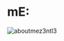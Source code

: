 # mE:
![aboutmez3ntl3](https://user-images.githubusercontent.com/48758770/149013025-e4ee4cb2-8c81-41f5-a6ea-fba425c5d3c1.png)
